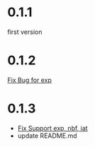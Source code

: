 # 0.1.1

first version

# 0.1.2

[Fix Bug for exp](https://github.com/AidanDai/node.jwt/issues/1)

# 0.1.3

- [Fix Support exp, nbf, iat](https://github.com/AidanDai/node.jwt/pull/2)
- update README.md